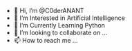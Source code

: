 - 👋 Hi, I’m @C0derANANT
- 👀 I’m Interested in Artificial Intelligence
- 🌱 I’m Currently Learning Python
- 💞️ I’m looking to collaborate on ...
- 📫 How to reach me ...

<!---
C0derANANT/C0derANANT is a ✨ special ✨ repository because its `README.md` (this file) appears on your GitHub profile.
You can click the Preview link to take a look at your changes.
--->
